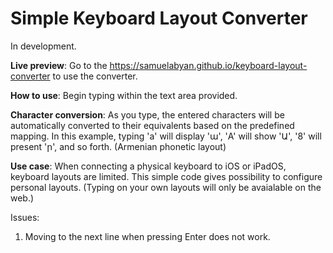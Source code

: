 # Simple Keyboard Layout Converter

In development.

**Live preview**: Go to the https://samuelabyan.github.io/keyboard-layout-converter to use the converter.

**How to use**: Begin typing within the text area provided.

**Character conversion**: As you type, the entered characters will be automatically converted to their equivalents based on the predefined mapping. In this example, typing 'a' will display 'ա', 'A' will show 'Ա', '8' will present 'ր', and so forth. (Armenian phonetic layout)

**Use case**: When connecting a physical keyboard to iOS or iPadOS, keyboard layouts are limited. This simple code gives possibility to configure personal layouts. (Typing on your own layouts will only be avaialable on the web.)

Issues:
1. Moving to the next line when pressing Enter does not work.

